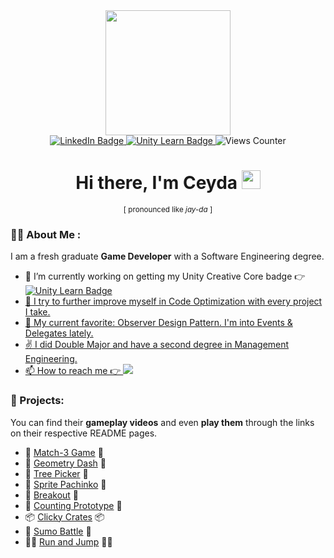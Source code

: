 <div id="header" align="center">
  <img src="https://media.giphy.com/media/v1.Y2lkPTc5MGI3NjExZWlkOHJ4NHQ0bmM1ZG9wb3B5dHAwNWkxbHpvcTdtazVydWpwN2l4aCZlcD12MV9pbnRlcm5hbF9naWZfYnlfaWQmY3Q9cw/j0HjChGV0J44KrrlGv/giphy.gif" height="200"/>
</div>

<div id="badges" align="center">
  <a href="https://www.linkedin.com/in/ceyda-sevilmis/">
    <img src="https://img.shields.io/badge/LinkedIn-blue?style=for-the-badge&logo=linkedin&logoColor=white" alt="LinkedIn Badge"/>
  </a>
  <a href="https://learn.unity.com/u/ceyda_sevilmis/?tab=profile">
    <img src="https://img.shields.io/badge/UnityLearn-black?style=for-the-badge&logo=unity&logoColor=white" alt="Unity Learn Badge"/>
  </a>
  <img src="https://komarev.com/ghpvc/?username=Cey-S&style=for-the-badge&color=blue" alt="Views Counter"/>
</div>

<h1 align="center">
  Hi there, I'm Ceyda
  <img src="https://media.giphy.com/media/hvRJCLFzcasrR4ia7z/giphy.gif" width="30px"/>
</h1>

<div align="center">
  <sub>[ pronounced like <i>jay-da</i> ]</sub>
</div>

### 👩‍💻 About Me :
I am a fresh graduate **Game Developer** with a Software Engineering degree.

- 🔭 I’m currently working on getting my Unity Creative Core badge 👉 <a href="https://learn.unity.com/pathway/creative-core"><img src="https://img.shields.io/badge/CreativeCore-black?style=flat&logo=unity&logoColor=white" alt="Unity Learn Badge"/>
- 🌱 I try to further improve myself in Code Optimization with every project I take.
- 💖 My current favorite: Observer Design Pattern. I'm into Events & Delegates lately. 
- ✌️ I did Double Major and have a second degree in Management Engineering.
- 📫 How to reach me 👉 <a href="mailto:ceyda.sevilmis@outlook.com"><img src="https://img.shields.io/badge/Outlook-0078D4?style=flat&logo=microsoft-outlook&logoColor=white"></a>

### :rocket: Projects:
You can find their **gameplay videos** and even **play them** through the links on their respective README pages. 
- 🧩 [Match-3 Game](https://github.com/Cey-S/Match-3-Game "Match-3-Game Repo") 🧩
- 🔳 [Geometry Dash](https://github.com/Cey-S/GeometryDash "GeometryDash Repo") 🔳
- 🌲 [Tree Picker](https://github.com/Cey-S/TreePicker "TreePicker Repo") 🌲
- 🎰 [Sprite Pachinko](https://github.com/Cey-S/SpritePachinko "SpritePachinko Repo") 🎰
- 🧱 [Breakout](https://github.com/Cey-S/Data-Persistence-Project "Data-Persistence-Project Repo") 🧱
- 🧮 [Counting Prototype](https://github.com/Cey-S/CountingPrototype "CountingPrototype Repo") 🧮
- 📦 [Clicky Crates](https://github.com/Cey-S/ClickyCrates "ClickyCrates Repo") 📦
- 🥋 [Sumo Battle](https://github.com/Cey-S/SumoBattle "SumoBattle Repo") 🥋
- 🏃‍♂️ [Run and Jump](https://github.com/Cey-S/RunAndJump "RunAndJump Repo") 🏃‍♀️



<!--
**Cey-S/Cey-S** is a ✨ _special_ ✨ repository because its `README.md` (this file) appears on your GitHub profile.

Here are some ideas to get you started:

- 🔭 I’m currently working on ...
- 🌱 I’m currently learning ...
- 👯 I’m looking to collaborate on ...
- 🤔 I’m looking for help with ...
- 💬 Ask me about ...
- 📫 How to reach me: ...
- 😄 Pronouns: ...
- ⚡ Fun fact: ...
-->
